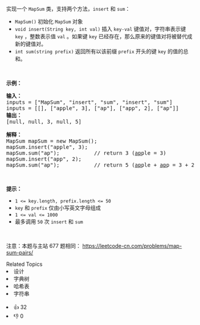 <p>实现一个 <code>MapSum</code> 类，支持两个方法，<code>insert</code>&nbsp;和&nbsp;<code>sum</code>：</p>

<ul> 
 <li><code>MapSum()</code> 初始化 <code>MapSum</code> 对象</li> 
 <li><code>void insert(String key, int val)</code> 插入 <code>key-val</code> 键值对，字符串表示键 <code>key</code> ，整数表示值 <code>val</code> 。如果键 <code>key</code> 已经存在，那么原来的键值对将被替代成新的键值对。</li> 
 <li><code>int sum(string prefix)</code> 返回所有以该前缀 <code>prefix</code> 开头的键 <code>key</code> 的值的总和。</li> 
</ul>

<p>&nbsp;</p>

<p><strong>示例：</strong></p>

<pre>
<strong>输入：</strong>
inputs = ["MapSum", "insert", "sum", "insert", "sum"]
inputs = [[], ["apple", 3], ["ap"], ["app", 2], ["ap"]]
<strong>输出：</strong>
[null, null, 3, null, 5]

<strong>解释：</strong>
MapSum mapSum = new MapSum();
mapSum.insert("apple", 3);  
mapSum.sum("ap");           // return 3 (<u>ap</u>ple = 3)
mapSum.insert("app", 2);    
mapSum.sum("ap");           // return 5 (<u>ap</u>ple + <u>ap</u>p = 3 + 2 = 5)
</pre>

<p>&nbsp;</p>

<p><strong>提示：</strong></p>

<ul> 
 <li><code>1 &lt;= key.length, prefix.length &lt;= 50</code></li> 
 <li><code>key</code> 和 <code>prefix</code> 仅由小写英文字母组成</li> 
 <li><code>1 &lt;= val &lt;= 1000</code></li> 
 <li>最多调用 <code>50</code> 次 <code>insert</code> 和 <code>sum</code></li> 
</ul>

<p>&nbsp;</p>

<p>
 <meta charset="UTF-8" />注意：本题与主站 677&nbsp;题相同：&nbsp;<a href="https://leetcode-cn.com/problems/map-sum-pairs/">https://leetcode-cn.com/problems/map-sum-pairs/</a></p>

<div><div>Related Topics</div><div><li>设计</li><li>字典树</li><li>哈希表</li><li>字符串</li></div></div><br><div><li>👍 32</li><li>👎 0</li></div>